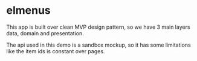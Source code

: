 # elmenus

This app is built over clean MVP design pattern, so we have 3 main layers data, domain and presentation.

The api used in this demo is a sandbox mockup, so it has some limitations like the item ids is constant over pages.
